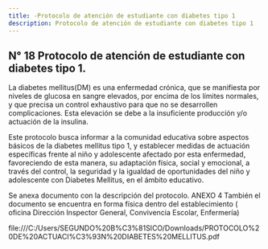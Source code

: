 ```yaml
---
title: -Protocolo de atención de estudiante con diabetes tipo 1
description: Protocolo de atención de estudiante con diabetes tipo 1
---
```


## N° 18 Protocolo de atención de estudiante con diabetes tipo 1.
La diabetes mellitus(DM) es una enfermedad crónica, que se manifiesta por niveles de glucosa en sangre elevados, por encima de los límites normales, y que precisa un control exhaustivo para que no se desarrollen complicaciones. Esta elevación se debe a la insuficiente producción y/o actuación de la insulina.  

Este protocolo busca informar a la comunidad educativa sobre aspectos básicos de la diabetes mellitus tipo 1, y establecer medidas de actuación específicas frente al niño y adolescente afectado por esta enfermedad, favoreciendo de esta manera, su adaptación física, social y emocional, a través del control, la seguridad y la igualdad de oportunidades del niño y adolescente con Diabetes Mellitus, en el ámbito educativo.  

Se anexa documento con la descripción del protocolo. ANEXO 4 También el documento se encuentra en forma física dentro del establecimiento ( oficina Dirección Inspector General, Convivencia Escolar, Enfermería)

 file:///C:/Users/SEGUNDO%20B%C3%81SICO/Downloads/PROTOCOLO%20DE%20ACTUACI%C3%93N%20DIABETES%20MELLITUS.pdf 